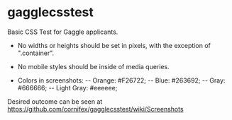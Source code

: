 # gagglecsstest
Basic CSS Test for Gaggle applicants.

- No widths or heights should be set in pixels, with the exception of ".container".

- No mobile styles should be inside of media queries.

- Colors in screenshots: 
-- Orange: #F26722;
-- Blue: #263692;
-- Gray: #666666;
-- Light Gray: #eeeeee;

Desired outcome can be seen at https://github.com/cornifex/gagglecsstest/wiki/Screenshots
